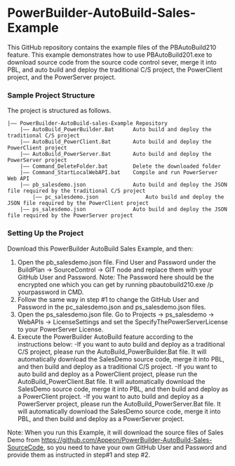 # PowerBuilder-AutoBuild-Sales-Example

This GitHub repository contains the example files of the PBAutoBuild210 feature.
This example demonstrates how to use PBAutoBuild201.exe to download source code from the source code control sever, merge it into PBL, and auto build and deploy the traditional C/S project, the PowerClient project, and the PowerServer project. 

### Sample Project Structure

The project is structured as follows.

```
|—— PowerBuilder-AutoBuild-sales-Example Repository 
	|—— AutoBuild_PowerBuilder.Bat		Auto build and deploy the traditional C/S project
	|—— AutoBuild_PowerClient.Bat		Auto build and deploy the PowerClient project
	|—— AutoBuild_PowerServer.Bat		Auto build and deploy the PowerServer project
	|—— Command_DeleteFolder.bat		Delete the downloaded folder
	|—— Command_StartLocalWebAPI.bat	Compile and run PowerServer Web API
	|—— pb_salesdemo.json				Auto build and deploy the JSON file required by the traditional C/S project
        |—— pc_salesdemo.json				Auto build and deploy the JSON file required by the PowerClient project
	|—— ps_salesdemo.json				Auto build and deploy the JSON file required by the PowerServer project
```

### Setting Up the Project

Download this PowerBuilder AutoBuild Sales Example, and then:

1. Open the pb_salesdemo.json file. Find User and Password under the BuildPlan -> SourceControl -> GIT node and replace them with your GitHub User and Password.
   Note: The Password here should be the encrypted one which you can get by running pbautobuild210.exe /p yourpassword in CMD.
2. Follow the same way in step #1 to change the GitHub User and Password in the pc_salesdemo.json and ps_salesdemo.json files.
3. Open the ps_salesdemo.json file. Go to Projects -> ps_salesdemo -> WebAPIs -> LicenseSettings and set the SpecifyThePowerServerLicense to your PowerServer License.
4. Execute the PowerBuilder AutoBuild feature according to the instructions below:
     -If you want to auto build and deploy as a traditional C/S project, please run the AutoBuild_PowerBuilder.Bat file. It will automatically download the SalesDemo source code, merge it into PBL, and then build and deploy as a traditional C/S project.
     -If you want to auto build and deploy as a PowerClient project, please run the AutoBuild_PowerClient.Bat file. It will automatically download the SalesDemo source code, merge it into PBL, and then build and deploy as a PowerClient project.
     -If you want to auto build and deploy as a PowerServer project, please run the AutoBuild_PowerServer.Bat file. It will automatically download the SalesDemo source code, merge it into PBL, and then build and deploy as a PowerServer project.

Note: When you run this Example, it will download the source files of Sales Demo from https://github.com/Appeon/PowerBuilder-AutoBuild-Sales-SourceCode, so you need to have your own GitHub User and Password and provide them as instructed in step#1 and step #2.

